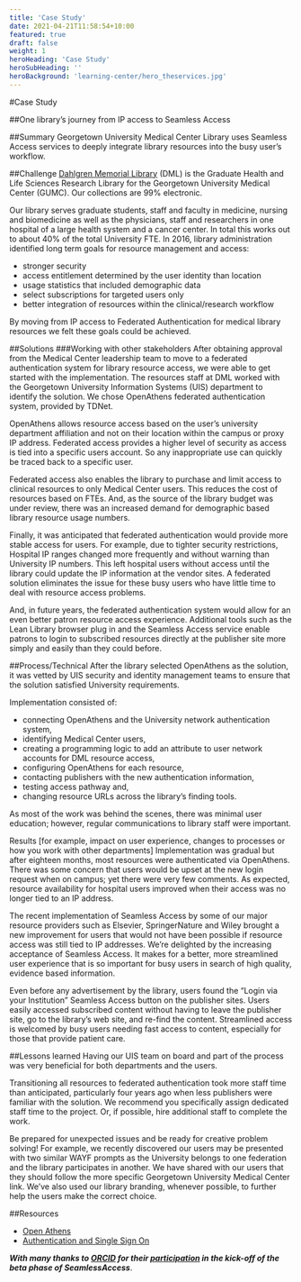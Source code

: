 ```yaml
---
title: 'Case Study'
date: 2021-04-21T11:58:54+10:00
featured: true
draft: false
weight: 1
heroHeading: 'Case Study'
heroSubHeading: ''
heroBackground: 'learning-center/hero_theservices.jpg'
---
```


#Case Study

##One library’s journey from IP access to Seamless Access

##Summary
Georgetown University Medical Center Library uses Seamless Access services to deeply integrate library resources into the busy user’s workflow.

##Challenge
[Dahlgren Memorial Library](https://dml.georgetown.edu/) (DML) is the Graduate Health and Life Sciences Research Library for the Georgetown University Medical Center (GUMC). Our collections are 99% electronic.

Our library serves graduate students, staff and faculty in medicine, nursing and biomedicine as well as the physicians, staff and researchers in one hospital of a large health system and a cancer center. In total this works out to about 40% of the total University FTE.
In 2016, library administration identified long term goals for resource management and access:

* stronger security  
* access entitlement determined by the user identity than location
* usage statistics that included demographic data
* select subscriptions for targeted users only
* better integration of resources within the clinical/research workflow

By moving from IP access to Federated Authentication for medical library resources we felt these goals could be achieved.

##Solutions
###Working with other stakeholders
After obtaining approval from the Medical Center leadership team to move to a federated authentication system for library resource access,  we were able to get started with the implementation.  The resources staff at DML worked with the Georgetown University Information Systems (UIS) department to identify the solution. We chose OpenAthens federated authentication system, provided by TDNet.

OpenAthens allows resource access based on the user’s university department affiliation and not on their location within the campus or proxy IP address.  Federated access provides a higher level of security as access is tied into a specific users account. So any inappropriate use can quickly be traced back to a specific user.  

Federated access also enables the library to purchase and limit access to clinical resources to only Medical Center users. This reduces the cost of resources based on FTEs.	And, as the source of the library budget was under review, there was an increased demand for demographic based library resource usage numbers.  

Finally, it was anticipated that federated authentication would provide more stable access for users.  For example, due to tighter security restrictions, Hospital IP ranges changed more frequently and without warning than University IP numbers. This left hospital users without access until the library could update the IP information at the vendor sites.  A federated solution eliminates the issue for these busy users who have little time to deal with resource access problems.  

And, in future years, the federated authentication system would allow for an even better patron resource access experience. Additional tools such as the Lean Library browser plug in and the Seamless Access service enable patrons to login to subscribed resources directly at the publisher site more simply and easily than they could before.

##Process/Technical
After the library selected OpenAthens as the solution, it was vetted by UIS security and identity management teams to ensure that the solution satisfied University requirements.

Implementation consisted of:

* connecting OpenAthens and the University network authentication system,
* identifying Medical Center users,
* creating a programming logic to add an attribute to user network accounts for DML resource access,
* configuring OpenAthens for each resource,
* contacting publishers with the new authentication information,
* testing access pathway and,
* changing  resource URLs across the library’s finding tools.

As most of the work was behind the scenes, there was minimal user education; however, regular communications to library staff were important.  

Results [for example, impact on user experience, changes to processes or how you work with other departments]
Implementation was gradual but after eighteen months, most resources were authenticated via OpenAthens.  There was some concern that users would be upset at the new login request when on campus; yet there were very few comments. As expected, resource availability for hospital users improved when their access was no longer tied to an IP address.

The recent implementation of Seamless Access by some of our major resource providers such as Elsevier, SpringerNature and Wiley brought a new improvement for users that would not have been possible if resource access was still tied to IP addresses.  We’re delighted by the increasing acceptance of Seamless Access.  It makes for a better, more streamlined user experience that is so important for busy users in search of high quality, evidence based information.

Even before any advertisement by the library, users found the “Login via your Institution” Seamless Access button on the publisher sites. Users easily accessed subscribed content without having to leave the publisher site, go to the library’s web site, and re-find the content.  Streamlined access is welcomed by busy users needing fast access to content, especially for those that provide patient care.

##Lessons learned
Having our UIS team on board and part of the process was very beneficial for both departments and the users.   

Transitioning all resources to federated authentication took more staff time than anticipated, particularly four years ago when less publishers were familiar with the solution.  We recommend you specifically assign dedicated staff time to the project. Or, if possible, hire additional staff to complete the work.

Be prepared for unexpected issues and be ready for creative problem solving!  For example,  we recently discovered our users may be presented with two similar WAYF prompts as the University belongs to one federation and the library participates in another.  We have shared with our users that they should follow the more specific Georgetown University Medical Center link.  We’ve also used our library branding, whenever possible, to further help the users make the correct choice.

##Resources
* [Open Athens](https://openathens.org)
* [Authentication and Single Sign On](https://tdnet.io/services/authentication)


***With many thanks to [ORCID](https://orcid.org) for their [participation](https://seamlessaccess.org/posts/2020-07-14-july2020newsletter/) in the kick-off of the beta phase of SeamlessAccess***.
